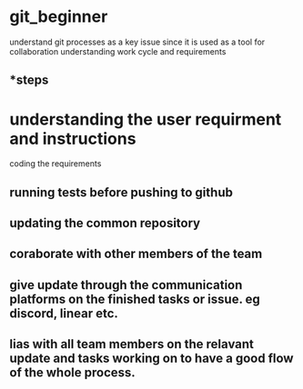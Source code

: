 # git_beginner
understand git processes as a key issue since it is used as a tool for collaboration 
understanding work cycle and requirements
## ***steps**
# understanding the user requirment and instructions
coding the requirements 
## running tests before pushing to github
## updating the common repository
## coraborate with other members of the team 
## give update through the communication platforms on the finished tasks or issue. eg discord, linear etc.
## lias with all team members on the relavant update and tasks working on to have a good flow of the whole process.
